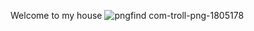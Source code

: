 Welcome to my house
![pngfind com-troll-png-1805178](https://github.com/876N/Do4Not/assets/133999409/6771653c-6778-4295-bdab-2915ee411374)
